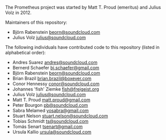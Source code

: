 The Prometheus project was started by Matt T. Proud (emeritus) and
Julius Volz in 2012.

Maintainers of this repository:

* Björn Rabenstein <beorn@soundcloud.com>
* Julius Volz <julius@soundcloud.com>

The following individuals have contributed code to this repository
(listed in alphabetical order):

* Andres Suarez <andres@soundcloud.com>
* Bernerd Schaefer <bj.schaefer@gmail.com>
* Björn Rabenstein <beorn@soundcloud.com>
* Brian Brazil <brian.brazil@boxever.com>
* Conor Hennessy <conor@soundcloud.com>
* Johannes 'fish' Ziemke <fish@freigeist.org>
* Julius Volz <julius@soundcloud.com>
* Matt T. Proud <matt.proud@gmail.com>
* Peter Bourgon <pb@soundcloud.com>
* Sabra Melamed <yosabra@gmail.com>
* Stuart Nelson <stuart.nelson@soundcloud.com>
* Tobias Schmidt <ts@soundcloud.com>
* Tomás Senart <tsenart@gmail.com>
* Ursula Kallio <ursula@soundcloud.com>
